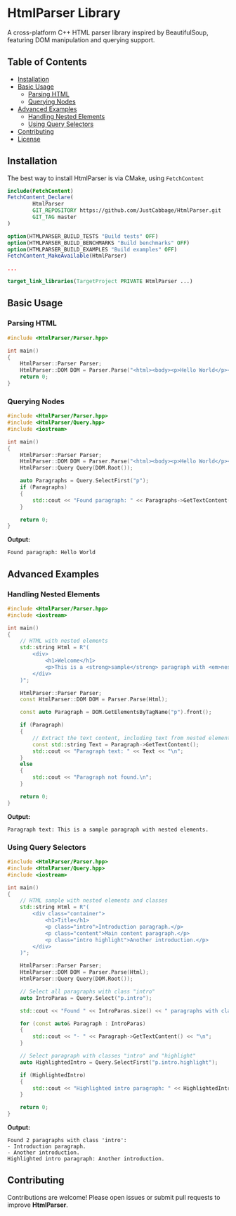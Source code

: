 # HtmlParser Library

A cross-platform C++ HTML parser library inspired by BeautifulSoup, featuring DOM manipulation and querying support.

## Table of Contents

- [Installation](#installation)
- [Basic Usage](#basic-usage)
  - [Parsing HTML](#parsing-html)
  - [Querying Nodes](#querying-nodes)
- [Advanced Examples](#advanced-examples)
  - [Handling Nested Elements](#handling-nested-elements)
  - [Using Query Selectors](#using-query-selectors)
- [Contributing](#contributing)
- [License](#license)

## Installation

The best way to install HtmlParser is via CMake, using `FetchContent`

```cmake
include(FetchContent)
FetchContent_Declare(
        HtmlParser
        GIT_REPOSITORY https://github.com/JustCabbage/HtmlParser.git
        GIT_TAG master
)

option(HTMLPARSER_BUILD_TESTS "Build tests" OFF)
option(HTMLPARSER_BUILD_BENCHMARKS "Build benchmarks" OFF)
option(HTMLPARSER_BUILD_EXAMPLES "Build examples" OFF)
FetchContent_MakeAvailable(HtmlParser)

...

target_link_libraries(TargetProject PRIVATE HtmlParser ...)
```

## Basic Usage

### Parsing HTML

```c++
#include <HtmlParser/Parser.hpp>

int main()
{
    HtmlParser::Parser Parser;
    HtmlParser::DOM DOM = Parser.Parse("<html><body><p>Hello World</p></body></html>");
    return 0;
}
```

### Querying Nodes

```c++
#include <HtmlParser/Parser.hpp>
#include <HtmlParser/Query.hpp>
#include <iostream>

int main()
{
    HtmlParser::Parser Parser;
    HtmlParser::DOM DOM = Parser.Parse("<html><body><p>Hello World</p></body></html>");
    HtmlParser::Query Query(DOM.Root());

    auto Paragraphs = Query.SelectFirst("p");
    if (Paragraphs)
    {
        std::cout << "Found paragraph: " << Paragraphs->GetTextContent() << std::endl;
    }

    return 0;
}
```

**Output:**

```
Found paragraph: Hello World
```

## Advanced Examples

### Handling Nested Elements

```c++
#include <HtmlParser/Parser.hpp>
#include <iostream>

int main()
{
    // HTML with nested elements
    std::string Html = R"(
        <div>
            <h1>Welcome</h1>
            <p>This is a <strong>sample</strong> paragraph with <em>nested</em> elements.</p>
        </div>
    )";

    HtmlParser::Parser Parser;
    const HtmlParser::DOM DOM = Parser.Parse(Html);

    const auto Paragraph = DOM.GetElementsByTagName("p").front();

    if (Paragraph)
    {
        // Extract the text content, including text from nested elements
        const std::string Text = Paragraph->GetTextContent();
        std::cout << "Paragraph text: " << Text << "\n";
    }
    else
    {
        std::cout << "Paragraph not found.\n";
    }

    return 0;
}
```

**Output:**

```
Paragraph text: This is a sample paragraph with nested elements.
```

### Using Query Selectors

```c++
#include <HtmlParser/Parser.hpp>
#include <HtmlParser/Query.hpp>
#include <iostream>

int main()
{
    // HTML sample with nested elements and classes
    std::string Html = R"(
        <div class="container">
            <h1>Title</h1>
            <p class="intro">Introduction paragraph.</p>
            <p class="content">Main content paragraph.</p>
            <p class="intro highlight">Another introduction.</p>
        </div>
    )";

    HtmlParser::Parser Parser;
    HtmlParser::DOM DOM = Parser.Parse(Html);
    HtmlParser::Query Query(DOM.Root());

    // Select all paragraphs with class "intro"
    auto IntroParas = Query.Select("p.intro");

    std::cout << "Found " << IntroParas.size() << " paragraphs with class 'intro':\n";

    for (const auto& Paragraph : IntroParas)
    {
        std::cout << "- " << Paragraph->GetTextContent() << "\n";
    }

    // Select paragraph with classes "intro" and "highlight"
    auto HighlightedIntro = Query.SelectFirst("p.intro.highlight");

    if (HighlightedIntro)
    {
        std::cout << "Highlighted intro paragraph: " << HighlightedIntro->GetTextContent() << "\n";
    }

    return 0;
}
```

**Output:**

```
Found 2 paragraphs with class 'intro':
- Introduction paragraph.
- Another introduction.
Highlighted intro paragraph: Another introduction.
```

## Contributing

Contributions are welcome! Please open issues or submit pull requests to improve **HtmlParser**.
